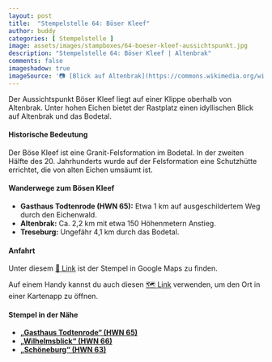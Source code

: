 ```yaml
---
layout: post
title:  "Stempelstelle 64: Böser Kleef"
author: buddy
categories: [ Stempelstelle ]
image: assets/images/stampboxes/64-boeser-kleef-aussichtspunkt.jpg
description: "Stempelstelle 64: Böser Kleef | Altenbrak"
comments: false
imageshadow: true
imageSource: '📷 [Blick auf Altenbrak](https://commons.wikimedia.org/wiki/File:Blick_auf_Altenbrak.jpg) von <a href="https://de.wikipedia.org/wiki/Benutzer:Hejkal" class="extiw" title="de:Benutzer:Hejkal">Benutzer:Hejkal</a> unter Lizenz [CC BY-SA 2.0 de](https://creativecommons.org/licenses/by-sa/2.0/de/deed.en)'
---
```


Der Aussichtspunkt Böser Kleef liegt auf einer Klippe oberhalb von Altenbrak. Unter hohen Eichen bietet der Rastplatz einen idyllischen Blick auf Altenbrak und das Bodetal.

#### Historische Bedeutung

Der Böse Kleef ist eine Granit-Felsformation im Bodetal. In der zweiten Hälfte des 20. Jahrhunderts wurde auf der Felsformation eine Schutzhütte errichtet, die von alten Eichen umsäumt ist.

#### Wanderwege zum Bösen Kleef

- **Gasthaus Todtenrode (HWN 65):** Etwa 1 km auf ausgeschildertem Weg durch den Eichenwald.
- **Altenbrak:** Ca. 2,2 km mit etwa 150 Höhenmetern Anstieg.
- **Treseburg:** Ungefähr 4,1 km durch das Bodetal.

#### Anfahrt

Unter diesem [📍 Link](https://www.google.com/maps/dir/?api=1&origin=&destination=51.73003%2C%2010.94957) ist der Stempel in Google Maps zu finden.

<div class="android-only">
  Auf einem Handy kannst du auch diesen 
  <a href="geo:51.73003,10.94957">🗺️ Link</a> 
  verwenden, um den Ort in einer Kartenapp zu öffnen.
  <p></p>
</div>

#### Stempel in der Nähe

- [**„Gasthaus Todtenrode“ (HWN 65)**](/stempelstelle-65-gasthaus-todtenrode)
- [**„Wilhelmsblick“ (HWN 66)**](/stempelstelle-66-wilhelmsblick)
- [**„Schöneburg“ (HWN 63)**](/stempelstelle-63-schoneburg)
